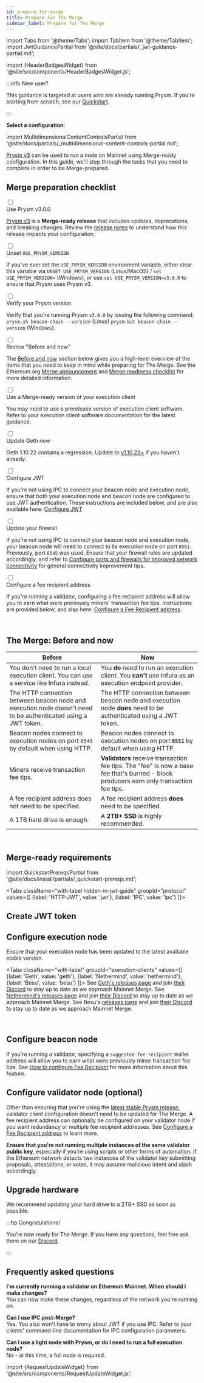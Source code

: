 ```yaml
---
id: prepare-for-merge
title: Prepare for The Merge
sidebar_label: Prepare for The Merge
---
```


import Tabs from '@theme/Tabs';
import TabItem from '@theme/TabItem';
import JwtGuidancePartial from '@site/docs/partials/_jwt-guidance-partial.md';

import {HeaderBadgesWidget} from '@site/src/components/HeaderBadgesWidget.js';

<HeaderBadgesWidget commaDelimitedContributors="Mick,Raul,James" lastVerifiedDateString="August 24th, 2022" lastVerifiedVersionString="v3.0.0" />

:::info New user?

This guidance is targeted at users who are already running Prysm. If you're starting from scratch, see our [Quickstart](./install/install-with-script.md).

:::

<p><strong>Select a configuration</strong>:</p>

import MultidimensionalContentControlsPartial from '@site/docs/partials/_multidimensional-content-controls-partial.md';

<MultidimensionalContentControlsPartial />


[Prysm v3](https://github.com/prysmaticlabs/prysm/releases/tag/v3.0.0) can be used to run a node on Mainnet using Merge-ready configuration. In this guide, we'll step through the tasks that you need to complete in order to be Merge-prepared. 


## Merge preparation checklist


<div class='hide-tabs mergeprep-guide'>

<div class='checklist'>
    <div class='task'>
        <div class='input-container'><input id="cl-1" type='checkbox'/><span class='done'></span></div>
        <div class='guidance-container'>
            <label for="cl-1">Use Prysm v3.0.0</label>
            <p><a href='https://github.com/prysmaticlabs/prysm/releases/tag/v3.0.0'>Prysm v3</a> is a <strong>Merge-ready release</strong> that includes updates, deprecations, and breaking changes. Review the <a href='https://github.com/prysmaticlabs/prysm/releases/tag/v3.0.0'>release notes</a> to understand how this release impacts your configuration.</p>
        </div>
    </div>
    <div class='task'>
        <div class='input-container'><input id="cl-5" type='checkbox'/><span class='done'></span></div>
        <div class='guidance-container'>
            <label for="cl-5">Unset <code>USE_PRYSM_VERSION</code></label>
            <p>If you've ever set the <code>USE_PRYSM_VERSION</code> environment variable, either clear this variable via <code>UNSET USE_PRYSM_VERSION</code> (Linux/MacOS) / <code>set USE_PRYSM_VERSION=</code> (Windows), or use <code>set USE_PRYSM_VERSION=v3.0.0</code> to ensure that Prysm uses Prysm v3.</p>
        </div>
    </div>
        <div class='task'>
        <div class='input-container'><input id="cl-6" type='checkbox'/><span class='done'></span></div>
        <div class='guidance-container'>
            <label for="cl-6">Verify your Prysm version</label>
            <p>Verify that you're running Prysm <code>v3.0.0</code> by issuing the following command: <code>prysm.sh beacon-chain --version</code> (Linux) <code>prysm.bat beacon-chain --version</code> (Windows).</p>
        </div>
    </div>
    <div class='task'>
        <div class='input-container'><input id="cl-2" type='checkbox'/><span class='done'></span></div>
        <div class='guidance-container'>
            <label for="cl-2">Review "Before and now"</label>
            <p>The <a href='#the-merge-before-and-now'>Before and now</a> section below gives you a high-level overview of the items that you need to keep in mind while preparing for The Merge. See the Ethereum.org <a href='https://blog.ethereum.org/2022/08/24/mainnet-merge-announcement/'>Merge announcement</a> and <a href='https://launchpad.ethereum.org/en/merge-readiness'>Merge readiness checklist</a> for more detailed information.</p>
        </div>
    </div>
    <div class='task'>
        <div class='input-container'><input id="cl-3" type='checkbox'/><span class='done'></span></div>
        <div class='guidance-container'>
            <label for="cl-3">Use a Merge-ready version of your execution client</label>
            <p>You may need to use a prerelease version of execution client software. Refer to your execution client software documentation for the latest guidance.</p>
        </div>
    </div>
    <Tabs className="with-label" groupId="execution-clients" defaultValue="geth" values={[
            {label: 'Execution client:', value: 'label'},
            {label: 'Geth', value: 'geth'},
            {label: 'Nethermind', value: 'nethermind'},
            {label: 'Besu', value: 'besu'}
            ]}>
        <TabItem value="geth">
            <div class='task'>
                <div class='input-container'><input id="cl-4" type='checkbox'/><span class='done'></span></div>
                <div class='guidance-container'>
                    <label for="cl-4">Update Geth now</label>
                    <p>Geth 1.10.22 contains a regression. Update to <a href='https://github.com/ethereum/go-ethereum/releases'>v1.10.23+</a> if you haven't already.</p>
                </div>
            </div>
        </TabItem>
        <TabItem value="nethermind"></TabItem>
        <TabItem value="besu"></TabItem>
    </Tabs>
    <Tabs className="with-label" groupId="protocol" defaultValue="jwt" values={[
        {label: 'EN-BN connection:', value: 'label'},
        {label: 'HTTP-JWT', value: 'jwt'},
        {label: 'IPC', value: 'ipc'}
    ]}>
        <TabItem value="jwt">
            <div class='task'>
                <div class='input-container'><input id="cl-7" type='checkbox'/><span class='done'></span></div>
                <div class='guidance-container'>
                    <label for="cl-7">Configure JWT</label>
                    <p>If you're not using IPC to connect your beacon node and execution node, ensure that both your execution node and beacon node are configured to use JWT authentication. These instructions are included below, and are also available here: <a href='./execution-node/authentication'>Configure JWT</a></p>
                </div>
            </div>
        </TabItem>
        <TabItem value="ipc"></TabItem>
    </Tabs>
    <div class='task'>
        <div class='input-container'><input id="cl-8" type='checkbox'/><span class='done'></span></div>
        <div class='guidance-container'>
            <label for="cl-8">Update your firewall</label>
            <p>If you're not using IPC to connect your beacon node and execution node, your beacon node will need to connect to its execution node on port <code>8551</code>. Previously, port <code>8545</code> was used. Ensure that your firewall rules are updated accordingly, and refer to <a href='./prysm-usage/p2p-host-ip'>Configure ports and firewalls for improved network connectivity</a> for general connectivity improvement tips.</p>
        </div>
    </div>
    <div class='task'>
        <div class='input-container'><input id="cl-9" type='checkbox'/><span class='done'></span></div>
        <div class='guidance-container'>
            <label for="cl-9">Configure a fee recipient address</label>
            <p>If you're running a validator, configuring a fee recipient address will allow you to earn what were previously miners' transaction fee tips. Instructions are provided below, and also here: <a href='./execution-node/fee-recipient'>Configure a Fee Recipient address</a>.</p>
        </div>
    </div>
</div>

<br />

## The Merge: Before and now

| Before                                                                                                         | Now                                                                                                                                      |
|----------------------------------------------------------------------------------------------------------------|------------------------------------------------------------------------------------------------------------------------------------------|
| You don't need to run a local execution client. You can use a service like Infura instead.                     | You **do** need to run an execution client. You **can't** use Infura as an execution endpoint provider.                                  |
| The HTTP connection between beacon node and execution node doesn't need to be authenticated using a JWT token. | The HTTP connection between beacon node and execution node **does** need to be authenticated using a JWT token.                          |
| Beacon nodes connect to execution nodes on port `8545` by default when using HTTP.                             | Beacon nodes connect to execution nodes on port **`8551`** by default when using HTTP.                                                   |
| Miners receive transaction fee tips.                                                                           | **Validators** receive transaction fee tips. The "fee" is now a base fee that's burned - block producers earn only transaction fee tips. |
| A fee recipient address does not need to be specified.                                                         | A fee recipient address **does** need to be specified.                                                                                   |
| A 1TB hard drive is enough.                                                                                    | A **2TB+ SSD** is highly recommended.                                                                                                    |


<br />


## Merge-ready requirements

import QuickstartPrereqsPartial from '@site/docs/install/partials/_quickstart-prereqs.md';

<QuickstartPrereqsPartial />


<Tabs className="with-label hidden-in-jwt-guide" groupId="protocol" values={[
        {label: 'HTTP-JWT', value: 'jwt'},
        {label: 'IPC', value: 'ipc'}
    ]}>
    <TabItem value="jwt">
    
<h2>Create JWT token</h2>

<JwtGuidancePartial />

    
</TabItem>
<TabItem value="ipc">


## Configure execution node

<p>Ensure that your execution node has been updated to the latest available stable version.</p>

<Tabs className="with-label" groupId="execution-clients" values={[
  {label: 'Geth', value: 'geth'},
  {label: 'Nethermind', value: 'nethermind'},
  {label: 'Besu', value: 'besu'}
  ]}>
  <TabItem value="geth">See <a href='https://github.com/ethereum/go-ethereum/releases'>Geth's releases page</a> and join <a href='https://discord.gg/invite/nthXNEv'>their Discord</a> to stay up to date as we approach Mainnet Merge.</TabItem>
  <TabItem value="nethermind">See <a href='https://github.com/NethermindEth/nethermind/releases'>Nethermind's releases page</a> and join <a href='https://discord.com/invite/DedCdvDaNm'>their Discord</a> to stay up to date as we approach Mainnet Merge.</TabItem>
  <TabItem value="besu">See Besu's <a href='https://github.com/hyperledger/besu/releases'>releases page</a> and join <a href='https://discord.com/invite/hyperledger'>their Discord</a> to stay up to date as we approach Mainnet Merge.</TabItem>
</Tabs>

<br />

<h2>Configure beacon node</h2>

If you're running a validator, specifying a <code>suggested-fee-recipient</code> wallet address will allow you to earn what were previously miner transaction fee tips. See <a href='./execution-node/fee-recipient'>How to configure Fee Recipient</a> for more information about this feature.

</TabItem>
</Tabs>

</div>

## Configure validator node (optional)

Other than ensuring that you're using the [latest stable Prysm release](https://github.com/prysmaticlabs/prysm/releases), validator client configuration doesn't need to be updated for The Merge. A fee recipient address can optionally be configured on your validator node if you want redundancy or multiple fee recipient addresses. See [Configure a Fee Recipient address](./execution-node/fee-recipient.md) to learn more.

<div class="admonition admonition-caution alert alert--warning"><div class="admonition-content"><p><strong>Ensure that you're not running multiple instances of the same validator public key</strong>, especially if you're using scripts or other forms of automation. If the Ethereum network detects two instances of the validator key submitting proposals, attestations, or votes, it may assume malicious intent and slash accordingly.</p></div></div>

## Upgrade hardware

We recommend updating your hard drive to a 2TB+ SSD as soon as possible.

:::tip Congratulations!

You’re now ready for The Merge. If you have any questions, feel free ask them on our [Discord](https://discord.gg/prysmaticlabs).

:::


## Frequently asked questions

**I'm currently running a validator on Ethereum Mainnet. When should I make changes?** <br />
You can now make these changes, regardless of the network you're running on.

**Can I use IPC post-Merge?** <br />
Yes. You also won't have to worry about JWT if you use IPC. Refer to your clients' command-line documentation for IPC configuration parameters.

**Can I use a light node with Prysm, or do I need to run a full execution node?** <br />
No - at this time, a full node is required.


import {RequestUpdateWidget} from '@site/src/components/RequestUpdateWidget.js';

<RequestUpdateWidget />
